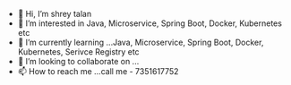 - 👋 Hi, I’m shrey talan
- 👀 I’m interested in Java, Microservice, Spring Boot, Docker, Kubernetes etc
- 🌱 I’m currently learning ...Java, Microservice, Spring Boot, Docker, Kubernetes, Serivce Registry etc
- 💞️ I’m looking to collaborate on ...
- 📫 How to reach me ...call me - 7351617752

<!---
shreytalan1996/shreytalan1996 is a ✨ special ✨ repository because its `README.md` (this file) appears on your GitHub profile.
You can click the Preview link to take a look at your changes.
--->
